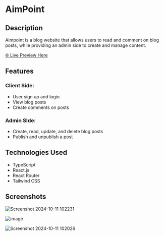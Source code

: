 # AimPoint

## Description
  Aimpoint is a blog website that allows users to read and comment on blog posts, while providing an admin side to create and manage content.
  
  [🌐 Live Preview Here](https://aimpoint.vercel.app)
  
## Features
  ### Client Side:
  - User sign up and login
  - View blog posts
  - Create comments on posts
    
  ### Admin SIde:
  - Create, read, update, and delete blog posts
  - Publish and unpublish a post

## Technologies Used
  - TypeScript
  - React.js
  - React Router
  - Tailwind CSS

## Screenshots
![Screenshot 2024-10-11 102231](https://github.com/user-attachments/assets/572a88b4-5e87-470c-8e27-42197d08d35e)

![image](https://github.com/user-attachments/assets/ac7d4813-2a28-4b39-b198-c100d1175c98)

![Screenshot 2024-10-11 102026](https://github.com/user-attachments/assets/e8abfec4-656c-418c-b081-b55822197863)
